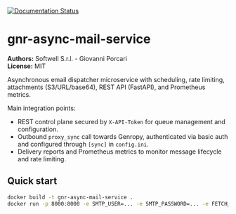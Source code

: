 [![Documentation Status](https://readthedocs.org/projects/gnr-async-mail-service/badge/?version=latest)](https://gnr-async-mail-service.readthedocs.io/en/latest/)

# gnr-async-mail-service

**Authors:** Softwell S.r.l. - Giovanni Porcari  
**License:** MIT

Asynchronous email dispatcher microservice with scheduling, rate limiting, attachments (S3/URL/base64), REST API (FastAPI), and Prometheus metrics.

Main integration points:

- REST control plane secured by ``X-API-Token`` for queue management and configuration.
- Outbound ``proxy_sync`` call towards Genropy, authenticated via basic auth and configured through ``[sync]`` in ``config.ini``.
- Delivery reports and Prometheus metrics to monitor message lifecycle and rate limiting.

## Quick start

```bash
docker build -t gnr-async-mail-service .
docker run -p 8000:8000 -e SMTP_USER=... -e SMTP_PASSWORD=... -e FETCH_URL=https://your/api gnr-async-mail-service
```
